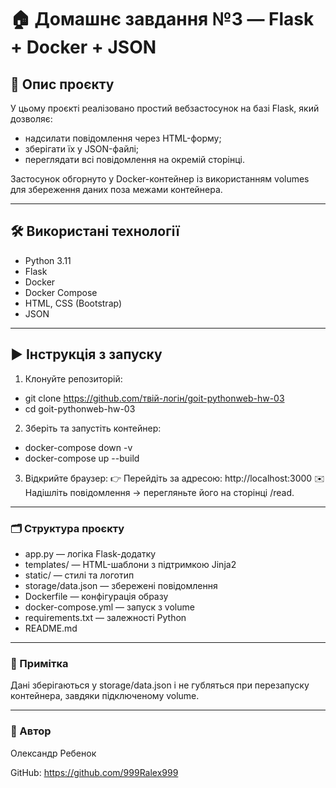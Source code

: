 # 🏠 Домашнє завдання №3 — Flask + Docker + JSON

## 📌 Опис проєкту

У цьому проєкті реалізовано простий вебзастосунок на базі Flask, який дозволяє:
- надсилати повідомлення через HTML-форму;
- зберігати їх у JSON-файлі;
- переглядати всі повідомлення на окремій сторінці.

Застосунок обгорнуто у Docker-контейнер із використанням volumes для збереження даних поза межами контейнера.

---

## 🛠 Використані технології

- Python 3.11
- Flask
- Docker
- Docker Compose
- HTML, CSS (Bootstrap)
- JSON

---

## ▶️ Інструкція з запуску

1. Клонуйте репозиторій:

- git clone https://github.com/твій-логін/goit-pythonweb-hw-03
- cd goit-pythonweb-hw-03

2. Зберіть та запустіть контейнер:
- docker-compose down -v
- docker-compose up --build

3. Відкрийте браузер:
👉 Перейдіть за адресою: http://localhost:3000
✉️ Надішліть повідомлення → перегляньте його на сторінці /read.

---

### 🗂 Структура проєкту

- app.py — логіка Flask-додатку
- templates/ — HTML-шаблони з підтримкою Jinja2
- static/ — стилі та логотип
- storage/data.json — збережені повідомлення
- Dockerfile — конфігурація образу
- docker-compose.yml — запуск з volume
- requirements.txt — залежності Python
- README.md 

---

### 📝 Примітка
Дані зберігаються у storage/data.json і не губляться при перезапуску контейнера, завдяки підключеному volume.

---

### 👤 Автор
Олександр Ребенок

GitHub: https://github.com/999Ralex999



